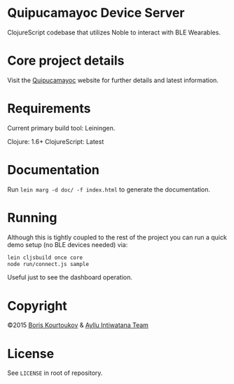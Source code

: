 # Quipucamayoc Device Server

ClojureScript codebase that utilizes Noble to interact with BLE Wearables.

# Core project details

Visit the [Quipucamayoc](http://quipucamayoc.com/) website for further details and latest information.

# Requirements

Current primary build tool: Leiningen.

Clojure: 1.6+
ClojureScript: Latest

# Documentation

Run `lein marg -d doc/ -f index.html` to generate the documentation.

# Running

Although this is tightly coupled to the rest of the project you can run a quick demo setup (no BLE devices needed) via:

```sh
lein cljsbuild once core
node run/connect.js sample
```

Useful just to see the dashboard operation.

# Copyright

©2015 [Boris Kourtoukov](http://boris.kourtoukov.com/) & [Ayllu Intiwatana Team](http://quipucamayoc.com/)

# License

See `LICENSE` in root of repository.